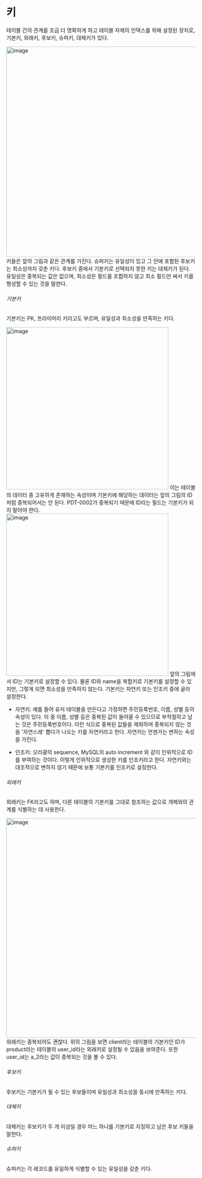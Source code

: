 # 키
테이블 간의 관계를 조금 더 명확하게 하고 테이블 자체의 인덱스를 위해 설정된 장치로,<br/>
기본키, 외래키, 후보키, 슈퍼키, 대체키가 있다.<br/>

<img width="559" alt="image" src="https://user-images.githubusercontent.com/48938462/202952436-abdcea9d-ef18-4538-92ac-f8413e25251f.png">
키들은 앞의 그림과 같은 관계를 가진다. 슈퍼키는 유일성이 있고 그 안에 포함된 후보키는 최소성까지 갖춘 키다. 후보키 중에서 기본키로 선택되지 못한 키는 대체키가 된다.<br/>
유일성은 중복되는 값은 없으며, 최소성은 필드를 조합하지 않고 최소 필드만 써서 키를 형성할 수 있는 것을 말한다.<br/>

###### 기본키
기본키는 PK, 프라이머리 키라고도 부르며, 유일성과 최소성을 만족하는 키다.

<img width="431" alt="image" src="https://user-images.githubusercontent.com/48938462/202952494-b748c5c9-ab89-4bb9-b75a-0cc60ba5d0ac.png">
이는 테이블의 데이터 중 고유하게 존재하는 속성이며 기본키에 해당하는 데이터는 앞의 그림의 ID처럼 중복되어서는 안 된다. PDT-0002가 중복되기 때문에 ID라는 필드는 기본키가 되지 말아야 한다.<br/>

<img width="431" alt="image" src="https://user-images.githubusercontent.com/48938462/202952987-1d3641ad-cbce-4293-8ea3-acd4714adaf7.png">
앞의 그림에서 ID는 기본키로 설정할 수 있다. 물론 ID와 name을 복합키로 기본키를 설정할 수 있지만, 그렇게 되면 최소성을 만족하지 않는다. 기본키는 자연키 또는 인조키 중에 골라 설정한다.<br/>

- 자연키: 
예를 들어 유저 테이블을 만든다고 가정하면 주민등록번호, 이름, 성별 등의 속성이 있다. 이 중 이름, 성별 등은 중복된 값이 들어올 수 있으므로 부적절하고 남는 것은 주민등록번호이다. 이런 식으로 중복된 값들을 제외하며 중복되지 않는 것을 '자연스레' 뽑다가 나오는 키를 자연키라고 한다. 자연키는 언젠가는 변하는 속성을 가진다.

- 인조키: 
오라클의 sequence, MySQL의 auto increment 와 같이 인위적으로 ID를 부여하는 것이다. 이렇게 인위적으로 생성한 키를 인조키라고 한다. 자연키와는 대조적으로 변하지 않기 때문에 보통 기본키를 인조키로 설정한다.

###### 외래키
외래키는 FK라고도 하며, 다른 테이블의 기본키를 그대로 참조하는 값으로 개체와의 관계를 식별하는 데 사용한다.<br/>

<img width="583" alt="image" src="https://user-images.githubusercontent.com/48938462/202952631-60813330-df6e-4941-8925-079e7b3fe365.png">
외래키는 중복되어도 괜찮다. 위의 그림을 보면 client라는 테이블의 기본키인 ID가 product라는 테이블의 user_id라는 외래키로 설정될 수 있음을 보여준다. 또한 user_id는 a_2라는 값이 중복되는 것을 볼 수 있다.<br/>

###### 후보키
후보키는 기본키가 될 수 있는 후보들이며 유일성과 최소성을 동시에 만족하는 키다.<br/>

###### 대체키
대체키는 후보키가 두 개 이상일 경우 어느 하나를 기본키로 지정하고 남은 후보 키들을 말한다.<br/>

###### 슈퍼키
슈퍼키는 각 레코드를 유일하게 식별할 수 있는 유일성을 갖춘 키다.
